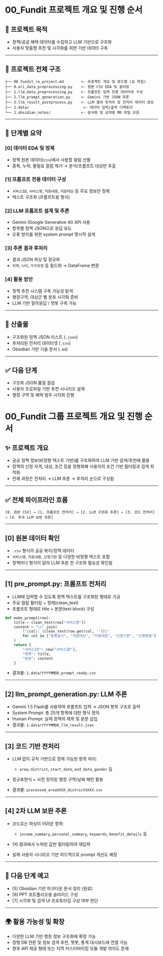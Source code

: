 # 00_Fundit 프로젝트 개요 및 진행 순서

## 🎯 프로젝트 목적

* 정책/공공 혜택 데이터를 수집하고 LLM 기반으로 구조화
* 사용자 맞춤형 추천 및 시각화를 위한 기반 데이터 구축

---

## 🧭 프로젝트 전체 구조

```text
├── 00.fundit_re_project.md        <- 프로젝트 개요 및 로드맵 (요 파일)
├── 0.ori_data_preprocessing.py    <- 원본 CSV EDA 및 필터링
├── 1.llm_data_preprocessing.py    <- 프롬프트 입력 전용 데이터셋 구성
├── 2.llm_prompt_generation.py     <- Gemini 기반 JSON 추론
├── 3.llm_result_postprocess.py    <- LLM 결과 후처리 및 전처리 데이터 생성
├── 1.data/                         <- 데이터 입력/출력 디렉토리
└── 2.obsidian_notes/              <- 문서화 및 요약용 MD 파일 모음
```

---

## 🧩 단계별 요약

### \[0] 데이터 EDA 및 정제

* 정책 원본 데이터(`csv`)에서 사용할 컬럼 선별
* 중복, 누락, 불필요 컬럼 제거 → 분석/프롬프트 대상만 추출

### \[1] 프롬프트 전용 데이터 구성

* `서비스ID`, `서비스명`, `지원내용`, `지원대상` 등 주요 정보만 정제
* 텍스트 구조화 (프롬프트용 형식)

### \[2] LLM 프롬프트 설계 및 추론

* Gemini (Google Generative AI) API 사용
* 항목별 정책 JSON으로 응답 유도
* 오류 방지를 위한 system prompt 명시적 설계

### \[3] 추론 결과 후처리

* 결과 JSON 파싱 및 정규화
* `지역`, `나이`, `가구유형` 등 필드화 → DataFrame 변환

### \[4] 활용 방안

* 정책 추천 시스템 구축 가능성 탐색
* 행정구역, 대상군 별 분포 시각화 준비
* LLM 기반 질의응답 / 챗봇 구축 가능

---

## 📁 산출물

* 구조화된 정책 JSON 리스트 (`.json`)
* 후처리된 전처리 데이터셋 (`.csv`)
* Obsidian 기반 기술 문서 (`.md`)

---

## ✅ 다음 단계

* 구조화 JSON 품질 점검
* 사용자 프로파일 기반 추천 시나리오 설계
* 행정 구역 및 혜택 범주 시각화 진행

# 00\_Fundit 그룹 프로젝트 개요 및 진행 순서

## ✨ 프로젝트 개요

* 공공 정책 정보(비정형 텍스트 기반)를 구조화하여 LLM 기반 검색/추천에 활용
* 정책의 신청 자격, 대상, 조건 등을 정형화해 사용자의 조건 기반 필터링과 검색 최적화
* 전체 과정은 전처리 → LLM 추론 → 후처리 순으로 구성됨

---

## ✅ 전체 파이프라인 흐름

```
[0. 원본 CSV] → [1. 프롬프트 전처리] → [2. LLM 구조화 추론] → [3. 코드 전처리] → [4. 후속 LLM 보완 추론]
```

---

## \[0] 원본 데이터 확인

* `.csv` 형식의 공공 복지/정책 데이터
* `서비스명`, `지원내용`, `신청기한` 등 다양한 비정형 텍스트 포함
* 정책마다 형식이 달라 LLM 추론 전 구조화 필요성 확인됨

---

## \[1] pre\_prompt.py: 프롬프트 전처리

* LLM에 입력할 수 있도록 정책 텍스트를 구조화된 형태로 가공
* 주요 컬럼 필터링 + 정제(clean\_text)
* 프롬프트 형태로 title + 본문(text block) 구성

```python
def make_prompt(row):
    title = clean_text(row["서비스명"])
    content = "\n".join(
        f"{col}: {clean_text(row.get(col, ''))}"
        for col in ["등록일시", "지원대상", "지원내용", "신청기한", "신청방법"]
    )
    return {
        "서비스ID": row["서비스ID"],
        "제목": title,
        "본문": content
    }
```

* 결과물: `1.data/YYYYMMDD_prompt_ready.csv`

---

## \[2] llm\_prompt\_generation.py: LLM 추론

* Gemini 1.5 Flash를 사용하여 프롬프트 입력 → JSON 항목 구조로 출력
* System Prompt: 총 25개 항목에 대한 형식 정의
* Human Prompt: 실제 정책의 제목 및 본문 삽입
* 결과물: `1.data/YYYYMMDD_llm_result.json`

---

## \[3] 코드 기반 전처리

* LLM 없이 규칙 기반으로 정제 가능한 항목 처리:

  * `area`, `district`, `start_date`, `end_date`, `gender` 등
* 정규표현식 + 사전 정의된 행정 구역/날짜 패턴 활용
* 결과물: `processed_areaXXXX_districtXXXX.csv`

---

## \[4] 2차 LLM 보완 추론

* 코드로는 파싱이 어려운 항목:

  * `income_summary`, `personal_summary`, `keywords`, `benefit_details` 등
* 1차 결과에서 누락된 값만 필터링하여 재입력
* 실제 사용자 시나리오 기반 피드백으로 prompt 개선도 예정

---

## 📌 다음 단계 예고

* \[5] Obsidian 기반 마크다운 문서 정리 (완료)
* \[6] PPT 포트폴리오용 슬라이드 구성
* \[7] 시각화 및 검색 UI 프로토타입 구상 여부 판단

---

## 🌍 활용 가능성 및 확장

* 다양한 LLM 기반 행정 정보 구조화에 확장 가능
* 정형 DB 전환 및 정보 검색 추천, 챗봇, 통계 대시보드에 연결 가능
* 향후 API 제공 형태 또는 지역 커스터마이징 모듈 개발 여지도 존재
